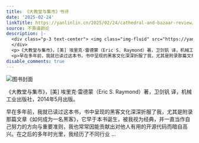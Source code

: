 ```yaml
---
title: 《大教堂与集市》书评
date: '2025-02-24'
linkTitle: https://yanlinlin.cn/2025/02/24/cathedral-and-bazaar-review/
source: 不靠谱颜论
description: |-
  <div class="p-3 text-center"> <img class="img-fluid" src="https://yanlinlin.cn/images/2025/0224/book-cover.png" alt="图书封面">
  </div>
  <p>《大教堂与集市》，[美] 埃里克·雷德蒙（Eric S. Raymond）著，卫剑钒 译，机械工业出版社，2014年5月出版。</p>
  <p>早在多年前，我就已读过这本书，书中呈现的黑客文化深深折服了我，尤其是附录那篇文章《如何成为一名黑客》，它早于本书诞生，被我视为经典，并一直当作自己努力的方向与重要准则，我也常常因能贡献出对他人有用的开源代码而暗自高兴。在之后的多年时光里，我经历了不同行业 ...
disable_comments: true
---
```

<div class="p-3 text-center"> <img class="img-fluid" src="https://yanlinlin.cn/images/2025/0224/book-cover.png" alt="图书封面">
</div>
<p>《大教堂与集市》，[美] 埃里克·雷德蒙（Eric S. Raymond）著，卫剑钒 译，机械工业出版社，2014年5月出版。</p>
<p>早在多年前，我就已读过这本书，书中呈现的黑客文化深深折服了我，尤其是附录那篇文章《如何成为一名黑客》，它早于本书诞生，被我视为经典，并一直当作自己努力的方向与重要准则，我也常常因能贡献出对他人有用的开源代码而暗自高兴。在之后的多年时光里，我经历了不同行业 ...
